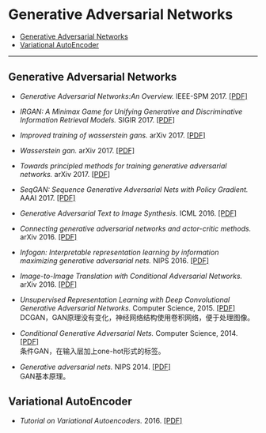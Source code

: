 # Generative Adversarial Networks

- [Generative Adversarial Networks](#generative-adversarial-networks)
- [Variational AutoEncoder](#variational-autoencoder)

--- ---

## Generative Adversarial Networks

- *Generative Adversarial Networks:An Overview.* IEEE-SPM 2017. [[PDF]](https://arxiv.org/pdf/1710.07035.pdf)
- *IRGAN: A Minimax Game for Unifying Generative and Discriminative Information Retrieval Models.* SIGIR 2017. [[PDF]](https://arxiv.org/pdf/1705.10513.pdf)
- *Improved training of wasserstein gans.* arXiv 2017. [[PDF]](https://arxiv.org/pdf/1704.00028.pdf)
- *Wasserstein gan.* arXiv 2017. [[PDF]](https://arxiv.org/pdf/1701.07875.pdf)
- *Towards principled methods for training generative adversarial networks.* arXiv 2017. [[PDF]](https://arxiv.org/pdf/1701.04862.pdf)
- *SeqGAN: Sequence Generative Adversarial Nets with Policy Gradient.* AAAI 2017. [[PDF]](https://pdfs.semanticscholar.org/c725/f86df25bd06dcac69f9e6d5b256a528dd78f.pdf)
- *Generative Adversarial Text to Image Synthesis.* ICML 2016. [[PDF]](https://arxiv.org/pdf/1605.05396.pdf)
- *Connecting generative adversarial networks and actor-critic methods.* arXiv 2016. [[PDF]](https://arxiv.org/pdf/1610.01945.pdf)
- *Infogan: Interpretable representation learning by information maximizing generative adversarial nets.* NIPS 2016. [[PDF]](http://papers.nips.cc/paper/6399-infogan-interpretable-representation-learning-by-information-maximizing-generative-adversarial-nets.pdf)
- *Image-to-Image Translation with Conditional Adversarial Networks.* arXiv 2016. [[PDF]](https://arxiv.org/pdf/1611.07004.pdf)
- *Unsupervised Representation Learning with Deep Convolutional Generative Adversarial Networks.* Computer Science, 2015. [[PDF]](https://arxiv.org/pdf/1511.06434.pdf%C3%AF%C2%BC%E2%80%B0)  
DCGAN，GAN原理没有变化，神经网络结构使用卷积网络，便于处理图像。  
  
- *Conditional Generative Adversarial Nets.* Computer Science, 2014. [[PDF]](https://arxiv.org/pdf/1411.1784.pdf)  
条件GAN，在输入层加上one-hot形式的标签。  

- *Generative adversarial nets.* NIPS 2014. [[PDF]](https://arxiv.org/pdf/1406.2661.pdf)  
GAN基本原理。

## Variational AutoEncoder

- *Tutorial on Variational Autoencoders.* 2016. [[PDF]](https://arxiv.org/pdf/1606.05908.pdf)
